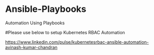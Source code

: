 # Ansible-Playbooks
Automation Using Playbooks

#Please use below to setup Kubernetes RBAC Automation

https://www.linkedin.com/pulse/kubernetesrbac-ansible-automation-avinash-kumar-chandran
